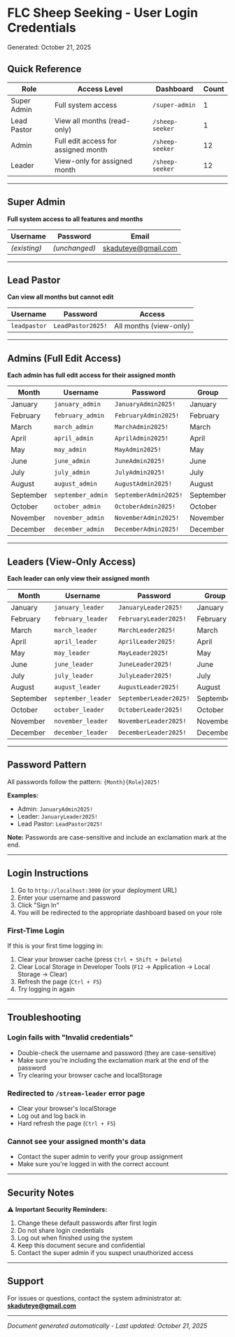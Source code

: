 # FLC Sheep Seeking - User Login Credentials

Generated: October 21, 2025

## Quick Reference

| Role | Access Level | Dashboard | Count |
|------|--------------|-----------|-------|
| Super Admin | Full system access | `/super-admin` | 1 |
| Lead Pastor | View all months (read-only) | `/sheep-seeker` | 1 |
| Admin | Full edit access for assigned month | `/sheep-seeker` | 12 |
| Leader | View-only for assigned month | `/sheep-seeker` | 12 |

---

## Super Admin

**Full system access to all features and months**

| Username | Password | Email |
|----------|----------|-------|
| *(existing)* | *(unchanged)* | skaduteye@gmail.com |

---

## Lead Pastor

**Can view all months but cannot edit**

| Username | Password | Access |
|----------|----------|--------|
| `leadpastor` | `LeadPastor2025!` | All months (view-only) |

---

## Admins (Full Edit Access)

**Each admin has full edit access for their assigned month**

| Month | Username | Password | Group |
|-------|----------|----------|-------|
| January | `january_admin` | `JanuaryAdmin2025!` | January |
| February | `february_admin` | `FebruaryAdmin2025!` | February |
| March | `march_admin` | `MarchAdmin2025!` | March |
| April | `april_admin` | `AprilAdmin2025!` | April |
| May | `may_admin` | `MayAdmin2025!` | May |
| June | `june_admin` | `JuneAdmin2025!` | June |
| July | `july_admin` | `JulyAdmin2025!` | July |
| August | `august_admin` | `AugustAdmin2025!` | August |
| September | `september_admin` | `SeptemberAdmin2025!` | September |
| October | `october_admin` | `OctoberAdmin2025!` | October |
| November | `november_admin` | `NovemberAdmin2025!` | November |
| December | `december_admin` | `DecemberAdmin2025!` | December |

---

## Leaders (View-Only Access)

**Each leader can only view their assigned month**

| Month | Username | Password | Group |
|-------|----------|----------|-------|
| January | `january_leader` | `JanuaryLeader2025!` | January |
| February | `february_leader` | `FebruaryLeader2025!` | February |
| March | `march_leader` | `MarchLeader2025!` | March |
| April | `april_leader` | `AprilLeader2025!` | April |
| May | `may_leader` | `MayLeader2025!` | May |
| June | `june_leader` | `JuneLeader2025!` | June |
| July | `july_leader` | `JulyLeader2025!` | July |
| August | `august_leader` | `AugustLeader2025!` | August |
| September | `september_leader` | `SeptemberLeader2025!` | September |
| October | `october_leader` | `OctoberLeader2025!` | October |
| November | `november_leader` | `NovemberLeader2025!` | November |
| December | `december_leader` | `DecemberLeader2025!` | December |

---

## Password Pattern

All passwords follow the pattern: `{Month}{Role}2025!`

**Examples:**
- Admin: `JanuaryAdmin2025!`
- Leader: `JanuaryLeader2025!`
- Lead Pastor: `LeadPastor2025!`

**Note:** Passwords are case-sensitive and include an exclamation mark at the end.

---

## Login Instructions

1. Go to `http://localhost:3000` (or your deployment URL)
2. Enter your username and password
3. Click "Sign In"
4. You will be redirected to the appropriate dashboard based on your role

### First-Time Login

If this is your first time logging in:
1. Clear your browser cache (press `Ctrl + Shift + Delete`)
2. Clear Local Storage in Developer Tools (`F12` → Application → Local Storage → Clear)
3. Refresh the page (`Ctrl + F5`)
4. Try logging in again

---

## Troubleshooting

### Login fails with "Invalid credentials"
- Double-check the username and password (they are case-sensitive)
- Make sure you're including the exclamation mark at the end of the password
- Try clearing your browser cache and localStorage

### Redirected to `/stream-leader` error page
- Clear your browser's localStorage
- Log out and log back in
- Hard refresh the page (`Ctrl + F5`)

### Cannot see your assigned month's data
- Contact the super admin to verify your group assignment
- Make sure you're logged in with the correct account

---

## Security Notes

⚠️ **Important Security Reminders:**

1. Change these default passwords after first login
2. Do not share login credentials
3. Log out when finished using the system
4. Keep this document secure and confidential
5. Contact the super admin if you suspect unauthorized access

---

## Support

For issues or questions, contact the system administrator at: **skaduteye@gmail.com**

---

*Document generated automatically - Last updated: October 21, 2025*

